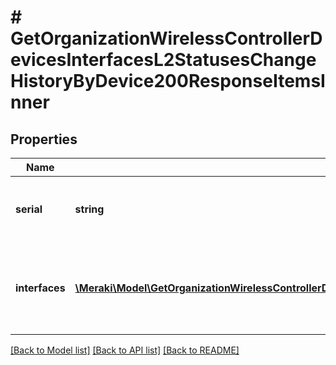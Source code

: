 # # GetOrganizationWirelessControllerDevicesInterfacesL2StatusesChangeHistoryByDevice200ResponseItemsInner

## Properties

Name | Type | Description | Notes
------------ | ------------- | ------------- | -------------
**serial** | **string** | The cloud ID of the wireless LAN controller | [optional]
**interfaces** | [**\Meraki\Model\GetOrganizationWirelessControllerDevicesInterfacesL2StatusesChangeHistoryByDevice200ResponseItemsInnerInterfacesInner[]**](GetOrganizationWirelessControllerDevicesInterfacesL2StatusesChangeHistoryByDevice200ResponseItemsInnerInterfacesInner.md) | layer 2 interfaces belongs to the wireless LAN controller | [optional]

[[Back to Model list]](../../README.md#models) [[Back to API list]](../../README.md#endpoints) [[Back to README]](../../README.md)
